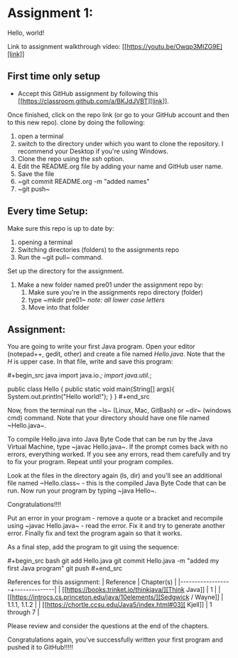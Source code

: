 # Assignment 1:
Hello, world!

Link to assignment walkthrough video: [[https://youtu.be/Owqp3MIZG9E][link]]

## First time only setup

- Accept this GitHub assignment by following
  this [[https://classroom.github.com/a/BKJdJVBT][link]].


Once finished, click on the repo link (or go to your GitHub account
and then to this new repo). clone by doing the following:

1. open a terminal
2. switch to the directory under which you want to clone the
   repository. I recommend your Desktop if you're using Windows.
3. Clone the repo using the *ssh* option.
4. Edit the README.org file by adding your name and GitHub user name.
5. Save the file
6. ~git commit README.org -m "added names"
7. ~git push~

## Every time Setup:

Make sure this repo is up to date by:
1. opening a terminal
2. Switching directories (folders) to the assignments repo
3. Run the ~git pull~ command.

Set up the directory for the assignment.
1. Make a new folder named pre01 under the assignment repo by:
   1. Make sure you're in the assignments repo directory (folder)
   2. type ~mkdir pre01~ *note: all lower case letters*
   3. Move into that folder

## Assignment:

You are going to write your first Java program. Open your editor
(notepad++, gedit, other) and create a file named *Hello.java*. Note
that the *H* is upper case. In that file, write and save this program:

#+begin_src java
  import java.io.*;
  import java.util.*;

  public class Hello {
      public static void main(String[] args){
          System.out.println("Hello world!");
      }
  }
#+end_src

Now, from the terminal run the ~ls~ (Linux, Mac, GitBash) or ~dir~
(windows cmd) command. Note that your directory should have one file
named ~Hello.java~.

To compile Hello.java into Java Byte Code that can be run by the Java
Virtual Machine, type ~javac Hello.java~. If the prompt comes back
with no errors, everything worked. If you see any errors, read them
carefully and try to fix your program. Repeat until your program
compiles.

Look at the files in the directory again (ls, dir) and you'll see an
additional file named ~Hello.class~ - this is the compiled Java Byte
Code that can be run. Now run your program by typing ~java Hello~.

Congratulations!!!!

Put an error in your program - remove a quote or a bracket and
recompile using ~javac Hello.java~ - read the error. Fix it and try to
generate another error. Finally fix and text the program again so that
it works.

As a final step, add the program to git using the sequence:

#+begin_src bash
git add Hello.java
git commit Hello.java -m "added my first Java program"
git push
#+end_src

References for this assignment:
| Reference        | Chapter(s)   |
|------------------+--------------|
| [[https://books.trinket.io/thinkjava/][Think Java]]       | 1            |
| [[https://introcs.cs.princeton.edu/java/10elements/][Sedgwick / Wayne]] | 1.1.1, 1.1.2 |
| [[https://chortle.ccsu.edu/Java5/index.html#03][ Kjell]]           | 1 through 7  |

 Please review and consider the questions at the end of the chapters.

Congratulations again, you've successfully written your first program
and pushed it to GitHub!!!!!
